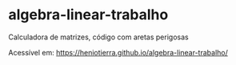# algebra-linear-trabalho
Calculadora de matrizes, código com aretas perigosas

Acessível em: https://heniotierra.github.io/algebra-linear-trabalho/
